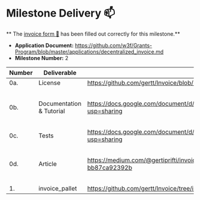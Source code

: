 # Milestone Delivery :mailbox:

**
The [invoice form :pencil:](https://docs.google.com/forms/d/e/1FAIpQLSfmNYaoCgrxyhzgoKQ0ynQvnNRoTmgApz9NrMp-hd8mhIiO0A/viewform)
has been filled out correctly for this milestone.**

* **Application Document:** https://github.com/w3f/Grants-Program/blob/master/applications/decentralized_invoice.md
* **Milestone Number:** 2

| Number | Deliverable                | Link                                                                                 							                                                    | Notes                                                                                                                                                     |
|--------|----------------------------|-------------------------------------------------------------------------------------------------------------------------------------------------|-----------------------------------------------------------------------------------------------------------------------------------------------------------|
| 0a.     | License                    | https://github.com/gertt/Invoice/blob/invoice_system_milestone_1/LICENSE                                                                							 | Apache                                                                                                                                                    |
| 0b.     | Documentation & Tutorial   | https://docs.google.com/document/d/1NfbCE32XxGJFXaEI4YEcOV7F_3nVmSFDAG8BaM1BXlE/edit?usp=sharing                                                | The inline documentation is the lib.rs files of [invoice-pallet](https://github.com/gertt/Invoice/blob/invoice_system/pallets/invoice/src/lib.rs) |
| 0c.     | Tests                      | https://docs.google.com/document/d/1NfbCE32XxGJFXaEI4YEcOV7F_3nVmSFDAG8BaM1BXlE/edit?usp=sharing                                                |                                                                                                                                                           |
| 0d.     | Article                    | https://medium.com/@gertiprifti/invoice-pallet-built-on-top-of-substrate-framework-bb87ca92392b    							                                      | The article will be published once the milestone is approved                                                                                              |
| 1.     | invoice_pallet             | https://github.com/gertt/Invoice/tree/invoice_sytem_milestone_2   							                                                                    |                                                                                                                                                           |
